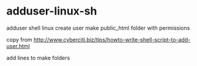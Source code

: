 # adduser-linux-sh
adduser shell linux create user make public_html folder with permissions

copy from http://www.cyberciti.biz/tips/howto-write-shell-script-to-add-user.html

add lines to make folders 
